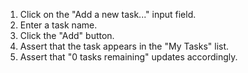 1. Click on the "Add a new task..." input field.
2. Enter a task name.
3. Click the "Add" button.
4. Assert that the task appears in the "My Tasks" list.
5. Assert that "0 tasks remaining" updates accordingly.